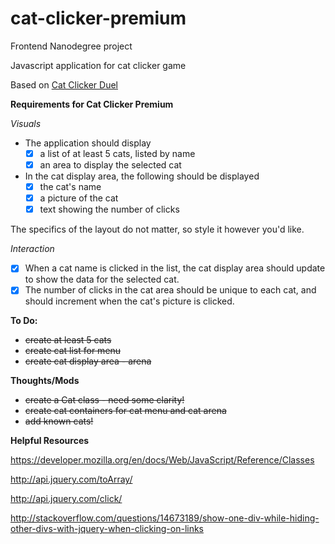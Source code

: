 # cat-clicker-premium

Frontend Nanodegree project

Javascript application for cat clicker game

Based on [Cat Clicker Duel](https://github.com/cajoue/cat-clicker-duel) 

**Requirements for Cat Clicker Premium**

_Visuals_

* The application should display
    - [x] a list of at least 5 cats, listed by name
    - [x] an area to display the selected cat
* In the cat display area, the following should be displayed
    - [x] the cat's name
    - [x] a picture of the cat
    - [x] text showing the number of clicks

The specifics of the layout do not matter, so style it however you'd like.

_Interaction_

* [x] When a cat name is clicked in the list, the cat display area should update to show the data for the selected cat.
* [x] The number of clicks in the cat area should be unique to each cat, and should increment when the cat's picture is clicked.

**To Do:**
* <del>create at least 5 cats</del>
* <del>create cat list for menu</del>
* <del>create cat display area - arena</del>

**Thoughts/Mods**
* <del>create a Cat class - need some clarity!</del>
* <del>create cat containers for cat menu and cat arena</del>
* <del>add known cats!</del>

**Helpful Resources**

https://developer.mozilla.org/en/docs/Web/JavaScript/Reference/Classes

http://api.jquery.com/toArray/

http://api.jquery.com/click/

http://stackoverflow.com/questions/14673189/show-one-div-while-hiding-other-divs-with-jquery-when-clicking-on-links

